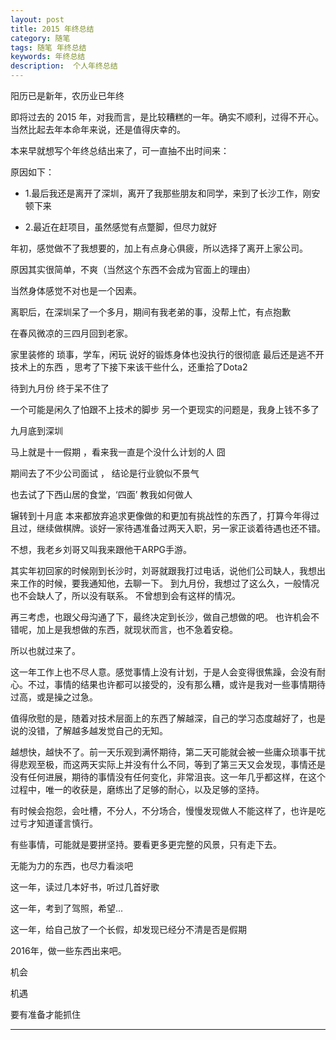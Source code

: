 ```yaml
---
layout: post  
title: 2015	年终总结
category: 随笔  
tags: 随笔 年终总结 	
keywords: 年终总结
description:  个人年终总结 
---
```






  阳历已是新年，农历业已年终

  即将过去的 2015 年，对我而言，是比较糟糕的一年。确实不顺利，过得不开心。
  当然比起去年本命年来说，还是值得庆幸的。

  本来早就想写个年终总结出来了，可一直抽不出时间来：

  原因如下：

  
  * 1.最后我还是离开了深圳，离开了我那些朋友和同学，来到了长沙工作，刚安顿下来

  * 2.最近在赶项目，虽然感觉有点蹩脚，但尽力就好


  年初，感觉做不了我想要的，加上有点身心俱疲，所以选择了离开上家公司。

  原因其实很简单，不爽（当然这个东西不会成为官面上的理由）

  当然身体感觉不对也是一个因素。


  离职后，在深圳呆了一个多月，期间有我老弟的事，没帮上忙，有点抱歉


  在春风微凉的三四月回到老家。

  家里装修的 琐事，学车，闲玩
  说好的锻炼身体也没执行的很彻底 
  最后还是逃不开技术上的东西 ，思考了下接下来该干些什么，还重拾了Dota2


  待到九月份 终于呆不住了 

  一个可能是闲久了怕跟不上技术的脚步
  另一个更现实的问题是，我身上钱不多了


  九月底到深圳 

  马上就是十一假期 ，看来我一直是个没什么计划的人 囧


  期间去了不少公司面试 ， 结论是行业貌似不景气


  也去试了下西山居的食堂，‘四面’ 教我如何做人


  辗转到十月底
  本来都放弃追求更像做的和更加有挑战性的东西了，打算今年得过且过，继续做棋牌。谈好一家待遇准备过两天入职，另一家正谈着待遇也还不错。

  不想，我老乡刘哥又叫我来跟他干ARPG手游。

  其实年初回家的时候刚到长沙时，刘哥就跟我打过电话，说他们公司缺人，我想出来工作的时候，要我通知他，去聊一下。
  到九月份，我想过了这么久，一般情况也不会缺人了，所以没有联系。
  不曾想到会有这样的情况。


  再三考虑，也跟父母沟通了下，最终决定到长沙，做自己想做的吧。
  也许机会不错呢，加上是我想做的东西，就现状而言，也不急着安稳。

  所以也就过来了。


  这一年工作上也不尽人意。感觉事情上没有计划，于是人会变得很焦躁，会没有耐心。不过，事情的结果也许都可以接受的，没有那么糟，或许是我对一些事情期待过高，或是操之过急。

  值得欣慰的是，随着对技术层面上的东西了解越深，自己的学习态度越好了，也是说的没错，了解越多越发觉自己的无知。


  越想快，越快不了。前一天乐观到满怀期待，第二天可能就会被一些庸众琐事干扰得悲观至极，而这两天实际上并没有什么不同，等到了第三天又会发现，事情还是没有任何进展，期待的事情没有任何变化，非常沮丧。这一年几乎都这样，在这个过程中，唯一的收获是，磨练出了足够的耐心，以及足够的坚持。


  有时候会抱怨，会吐槽，不分人，不分场合，慢慢发现做人不能这样了，也许是吃过亏才知道谨言慎行。


  有些事情，可能就是要拼坚持。要看更多更完整的风景，只有走下去。


  
  无能为力的东西，也尽力看淡吧



  这一年，读过几本好书，听过几首好歌


  这一年，考到了驾照，希望...


  这一年，给自己放了一个长假，却发现已经分不清是否是假期
  

  2016年，做一些东西出来吧。

  机会

  机遇

  要有准备才能抓住






---
